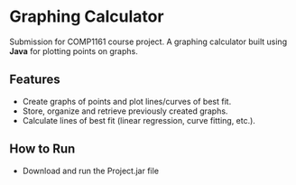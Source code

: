 # Graphing Calculator  
Submission for COMP1161 course project. A graphing calculator built using **Java** for plotting points on graphs.

## Features 
- Create graphs of points and plot lines/curves of best fit.
- Store, organize and retrieve previously created graphs.  
- Calculate lines of best fit (linear regression, curve fitting, etc.).  

## How to Run
- Download and run the Project.jar file 
